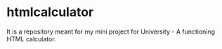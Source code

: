 # htmlcalculator
It is a repository meant for my mini project for University - A functioning HTML calculator.
